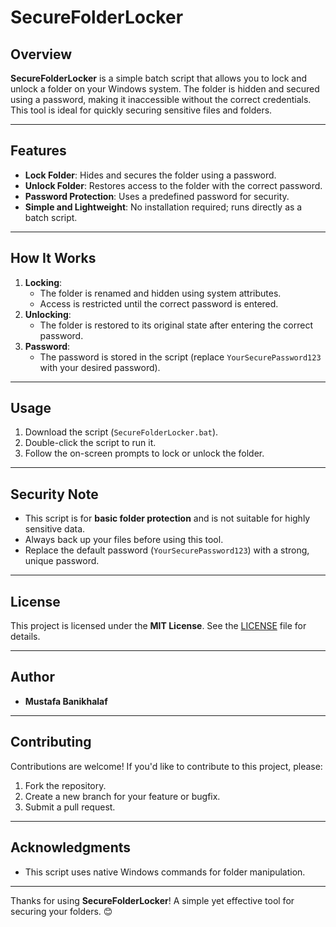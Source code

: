 # SecureFolderLocker

## Overview
**SecureFolderLocker** is a simple batch script that allows you to lock and unlock a folder on your Windows system. The folder is hidden and secured using a password, making it inaccessible without the correct credentials. This tool is ideal for quickly securing sensitive files and folders.

---

## Features
- **Lock Folder**: Hides and secures the folder using a password.
- **Unlock Folder**: Restores access to the folder with the correct password.
- **Password Protection**: Uses a predefined password for security.
- **Simple and Lightweight**: No installation required; runs directly as a batch script.

---

## How It Works
1. **Locking**:
   - The folder is renamed and hidden using system attributes.
   - Access is restricted until the correct password is entered.
2. **Unlocking**:
   - The folder is restored to its original state after entering the correct password.
3. **Password**:
   - The password is stored in the script (replace `YourSecurePassword123` with your desired password).

---

## Usage
1. Download the script (`SecureFolderLocker.bat`).
2. Double-click the script to run it.
3. Follow the on-screen prompts to lock or unlock the folder.

---

## Security Note
- This script is for **basic folder protection** and is not suitable for highly sensitive data.
- Always back up your files before using this tool.
- Replace the default password (`YourSecurePassword123`) with a strong, unique password.

---

## License
This project is licensed under the **MIT License**. See the [LICENSE](LICENSE) file for details.

---

## Author
- **Mustafa Banikhalaf**

---

## Contributing
Contributions are welcome! If you'd like to contribute to this project, please:
1. Fork the repository.
2. Create a new branch for your feature or bugfix.
3. Submit a pull request.

---

## Acknowledgments
- This script uses native Windows commands for folder manipulation.

---

Thanks for using **SecureFolderLocker**! A simple yet effective tool for securing your folders. 😊
